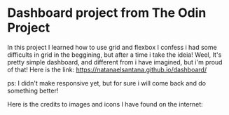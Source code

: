 # Dashboard project from The Odin Project 
In this project I learned how to use grid and flexbox
I confess i had some difficults in grid in the beggining, but after a time i take the ideia!
Weel, It's pretty simple dashboard, and different from i have imagined, but i'm proud of that!
Here is the link: https://natanaelsantana.github.io/dashboard/

ps: I didn't make responsive yet, but for sure i will come back and do something better!






Here is the credits to images and icons I have found on the internet:

